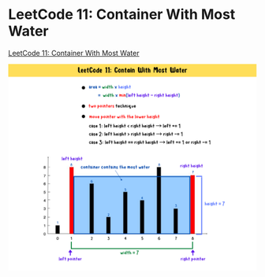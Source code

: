 # LeetCode 11: Container With Most Water
[LeetCode 11: Container With Most Water]()

![summary-card](https://github.com/ClaireLee22/Leetcode/blob/main/LeetCode%2011-%20Container%20with%20most%20water/images/summary%20card.png)
